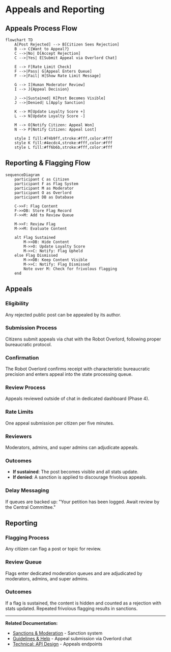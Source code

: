 # Appeals and Reporting

## Appeals Process Flow

```mermaid
flowchart TD
    A[Post Rejected] --> B[Citizen Sees Rejection]
    B --> C{Want to Appeal?}
    C -->|No| D[Accept Rejection]
    C -->|Yes| E[Submit Appeal via Overlord Chat]
    
    E --> F[Rate Limit Check]
    F -->|Pass| G[Appeal Enters Queue]
    F -->|Fail| H[Show Rate Limit Message]
    
    G --> I[Human Moderator Review]
    I --> J{Appeal Decision}
    
    J -->|Sustained| K[Post Becomes Visible]
    J -->|Denied| L[Apply Sanction]
    
    K --> M[Update Loyalty Score +]
    L --> N[Update Loyalty Score -]
    
    M --> O[Notify Citizen: Appeal Won]
    N --> P[Notify Citizen: Appeal Lost]
    
    style I fill:#74b9ff,stroke:#fff,color:#fff
    style K fill:#4ecdc4,stroke:#fff,color:#fff
    style L fill:#ff6b6b,stroke:#fff,color:#fff
```

## Reporting & Flagging Flow

```mermaid
sequenceDiagram
    participant C as Citizen
    participant F as Flag System
    participant M as Moderator
    participant O as Overlord
    participant DB as Database
    
    C->>F: Flag Content
    F->>DB: Store Flag Record
    F->>M: Add to Review Queue
    
    M->>F: Review Flag
    M->>M: Evaluate Content
    
    alt Flag Sustained
        M->>DB: Hide Content
        M->>O: Update Loyalty Score
        M->>C: Notify: Flag Upheld
    else Flag Dismissed
        M->>DB: Keep Content Visible
        M->>C: Notify: Flag Dismissed
        Note over M: Check for frivolous flagging
    end
```

## Appeals

### Eligibility
Any rejected public post can be appealed by its author.

### Submission Process
Citizens submit appeals via chat with the Robot Overlord, following proper bureaucratic protocol.

### Confirmation
The Robot Overlord confirms receipt with characteristic bureaucratic precision and enters appeal into the state processing queue.

### Review Process
Appeals reviewed outside of chat in dedicated dashboard (Phase 4).

### Rate Limits
One appeal submission per citizen per five minutes.

### Reviewers
Moderators, admins, and super admins can adjudicate appeals.

### Outcomes
- **If sustained**: The post becomes visible and all stats update.
- **If denied**: A sanction is applied to discourage frivolous appeals.

### Delay Messaging
If queues are backed up: "Your petition has been logged. Await review by the Central Committee."

## Reporting

### Flagging Process
Any citizen can flag a post or topic for review.

### Review Queue
Flags enter dedicated moderation queues and are adjudicated by moderators, admins, and super admins.

### Outcomes
If a flag is sustained, the content is hidden and counted as a rejection with stats updated. Repeated frivolous flagging results in sanctions.

---

**Related Documentation:**
- [Sanctions & Moderation](./13-sanctions-moderation.md) - Sanction system
- [Guidelines & Help](./14-guidelines-help.md) - Appeal submission via Overlord chat
- [Technical: API Design](../technical-design/04-api-design.md) - Appeals endpoints
